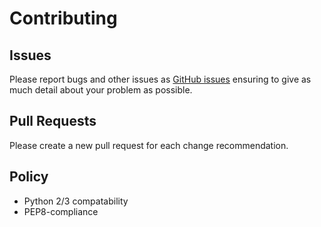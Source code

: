 # Contributing

## Issues

Please report bugs and other issues as [GitHub issues](https://github.com/astro_pi/astro-pi-hat/issues) ensuring to give as much detail about your problem as possible.

## Pull Requests

Please create a new pull request for each change recommendation.

## Policy

- Python 2/3 compatability
- PEP8-compliance
